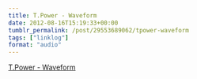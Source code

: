 ```yaml
---
title: T.Power - Waveform
date: 2012-08-16T15:19:33+00:00
tumblr_permalink: /post/29553689062/tpower-waveform
tags: ["linklog"]
format: "audio"
---
```


[T.Power - Waveform][1]

[1]: http://soundcloud.com/t-power/sets/t-power-waveform/

